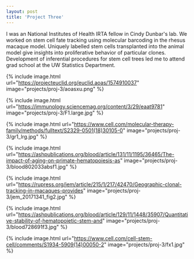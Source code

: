 ```yaml
---
layout: post
title: 'Project Three'
---
```


I was an National Institutes of Health IRTA fellow in Cindy Dunbar's lab. We worked on stem cell fate tracking using molecular barcoding in the rhesus macaque model. Uniquely labelled stem cells transplanted into the animal model give insights into proliferative behavior of particular clones. Development of inferential procedures for stem cell trees led me to attend grad school at the UW Statistics Department.

{% include image.html url="https://projecteuclid.org/euclid.aoas/1574910037" image="projects/proj-3/aoasxu.png" %}

{% include image.html url="https://immunology.sciencemag.org/content/3/29/eaat9781" image="projects/proj-3/F1.large.jpg" %}

{% include image.html url="https://www.cell.com/molecular-therapy-family/methods/fulltext/S2329-0501(18)30105-0" image="projects/proj-3/gr1_lrg.jpg" %}

{% include image.html url="https://ashpublications.org/blood/article/131/11/1195/36465/The-impact-of-aging-on-primate-hematopoiesis-as" image="projects/proj-3/blood802033absf1.jpg" %}

{% include image.html url="https://rupress.org/jem/article/215/1/217/42470/Geographic-clonal-tracking-in-macaques-provides" image="projects/proj-3/jem_20171341_fig2.jpg" %}

{% include image.html url="https://ashpublications.org/blood/article/129/11/1448/35907/Quantitative-stability-of-hematopoietic-stem-and" image="projects/proj-3/blood728691f3.jpg" %}

{% include image.html url="https://www.cell.com/cell-stem-cell/comments/S1934-5909(14)00050-2" image="projects/proj-3/fx1.jpg" %}
